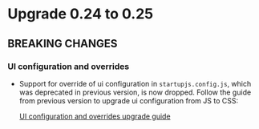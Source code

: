 # Upgrade 0.24 to 0.25

## BREAKING CHANGES

### UI configuration and overrides

- Support for override of ui configuration in `startupjs.config.js`, which was deprecated in previous version, is now dropped. Follow the guide from previous version to upgrade ui configuration from JS to CSS:

    [UI configuration and overrides upgrade guide](/docs/migration-guides/023to024)
